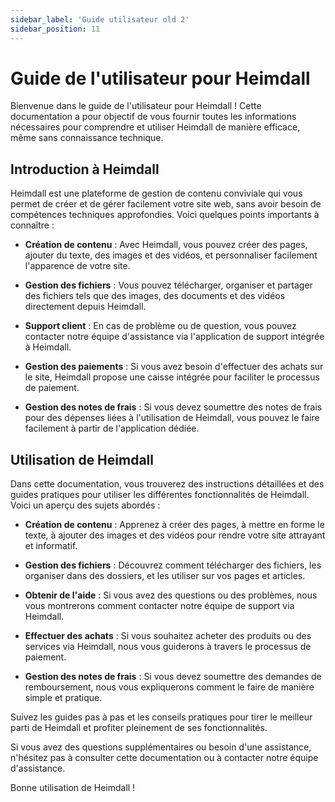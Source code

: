 ```yaml
---
sidebar_label: 'Guide utilisateur old 2'
sidebar_position: 11
---
```


# Guide de l'utilisateur pour Heimdall

Bienvenue dans le guide de l'utilisateur pour Heimdall ! Cette documentation a pour objectif de vous fournir toutes les informations nécessaires pour comprendre et utiliser Heimdall de manière efficace, même sans connaissance technique.

## Introduction à Heimdall

Heimdall est une plateforme de gestion de contenu conviviale qui vous permet de créer et de gérer facilement votre site web, sans avoir besoin de compétences techniques approfondies. Voici quelques points importants à connaître :

- **Création de contenu** : Avec Heimdall, vous pouvez créer des pages, ajouter du texte, des images et des vidéos, et personnaliser facilement l'apparence de votre site.

- **Gestion des fichiers** : Vous pouvez télécharger, organiser et partager des fichiers tels que des images, des documents et des vidéos directement depuis Heimdall.

- **Support client** : En cas de problème ou de question, vous pouvez contacter notre équipe d'assistance via l'application de support intégrée à Heimdall.

- **Gestion des paiements** : Si vous avez besoin d'effectuer des achats sur le site, Heimdall propose une caisse intégrée pour faciliter le processus de paiement.

- **Gestion des notes de frais** : Si vous devez soumettre des notes de frais pour des dépenses liées à l'utilisation de Heimdall, vous pouvez le faire facilement à partir de l'application dédiée.

## Utilisation de Heimdall

Dans cette documentation, vous trouverez des instructions détaillées et des guides pratiques pour utiliser les différentes fonctionnalités de Heimdall. Voici un aperçu des sujets abordés :

- **Création de contenu** : Apprenez à créer des pages, à mettre en forme le texte, à ajouter des images et des vidéos pour rendre votre site attrayant et informatif.

- **Gestion des fichiers** : Découvrez comment télécharger des fichiers, les organiser dans des dossiers, et les utiliser sur vos pages et articles.

- **Obtenir de l'aide** : Si vous avez des questions ou des problèmes, nous vous montrerons comment contacter notre équipe de support via Heimdall.

- **Effectuer des achats** : Si vous souhaitez acheter des produits ou des services via Heimdall, nous vous guiderons à travers le processus de paiement.

- **Gestion des notes de frais** : Si vous devez soumettre des demandes de remboursement, nous vous expliquerons comment le faire de manière simple et pratique.

Suivez les guides pas à pas et les conseils pratiques pour tirer le meilleur parti de Heimdall et profiter pleinement de ses fonctionnalités.

Si vous avez des questions supplémentaires ou besoin d'une assistance, n'hésitez pas à consulter cette documentation ou à contacter notre équipe d'assistance.

Bonne utilisation de Heimdall !


